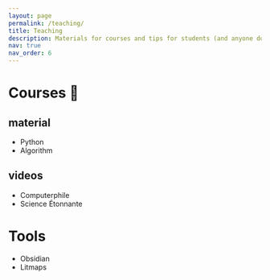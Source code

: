 ```yaml
---
layout: page
permalink: /teaching/
title: Teaching
description: Materials for courses and tips for students (and anyone doing research).
nav: true
nav_order: 6
---
```


# Courses 📖
## material
- Python
- Algorithm

## videos
- Computerphile
- Science Étonnante

# Tools


- Obsidian
- Litmaps
